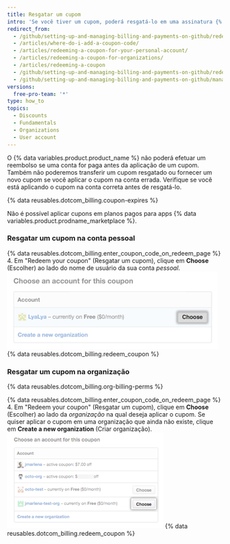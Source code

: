 ```yaml
---
title: Resgatar um cupom
intro: 'Se você tiver um cupom, poderá resgatá-lo em uma assinatura {% data variables.product.prodname_dotcom %} paga.'
redirect_from:
  - /github/setting-up-and-managing-billing-and-payments-on-github/redeeming-a-coupon
  - /articles/where-do-i-add-a-coupon-code/
  - /articles/redeeming-a-coupon-for-your-personal-account/
  - /articles/redeeming-a-coupon-for-organizations/
  - /articles/redeeming-a-coupon
  - /github/setting-up-and-managing-billing-and-payments-on-github/redeeming-a-coupon
  - /github/setting-up-and-managing-billing-and-payments-on-github/managing-your-github-billing-settings/redeeming-a-coupon
versions:
  free-pro-team: '*'
type: how_to
topics:
  - Discounts
  - Fundamentals
  - Organizations
  - User account
---
```


O {% data variables.product.product_name %} não poderá efetuar um reembolso se uma conta for paga antes da aplicação de um cupom. Também não poderemos transferir um cupom resgatado ou fornecer um novo cupom se você aplicar o cupom na conta errada. Verifique se você está aplicando o cupom na conta correta antes de resgatá-lo.

{% data reusables.dotcom_billing.coupon-expires %}

Não é possível aplicar cupons em planos pagos para apps {% data variables.product.prodname_marketplace %}.

### Resgatar um cupom na conta pessoal

{% data reusables.dotcom_billing.enter_coupon_code_on_redeem_page %}
4. Em "Redeem your coupon" (Resgatar um cupom), clique em **Choose** (Escolher) ao lado do nome de usuário da sua conta *pessoal*. ![Botão Choose (Escolher)](/assets/images/help/settings/redeem-coupon-choose-button-for-personal-accounts.png)
{% data reusables.dotcom_billing.redeem_coupon %}

### Resgatar um cupom na organização

{% data reusables.dotcom_billing.org-billing-perms %}

{% data reusables.dotcom_billing.enter_coupon_code_on_redeem_page %}
4. Em "Redeem your coupon" (Resgatar um cupom), clique em **Choose** (Escolher) ao lado da *organização* na qual deseja aplicar o cupom. Se quiser aplicar o cupom em uma organização que ainda não existe, clique em **Create a new organization** (Criar organização). ![Botão Choose (Escolher)](/assets/images/help/settings/redeem-coupon-choose-button.png)
{% data reusables.dotcom_billing.redeem_coupon %}
